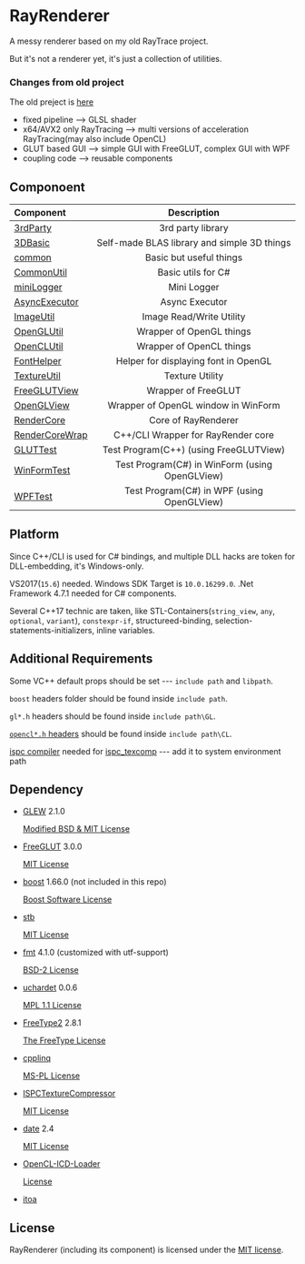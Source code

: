 # RayRenderer

A messy renderer based on my old RayTrace project.

But it's not a renderer yet, it's just a collection of utilities.

### Changes from old project

The old preject is [here](https://github.com/XZiar/RayTrace)

* fixed pipeline --> GLSL shader
* x64/AVX2 only RayTracing --> multi versions of acceleration RayTracing(may also include OpenCL)
* GLUT based GUI --> simple GUI with FreeGLUT, complex GUI with WPF
* coupling code --> reusable components

## Componoent

| Component | Description |
|:-------|:-------:|
| [3rdParty](./3rdParty) | 3rd party library |
| [3DBasic](./3DBasic) | Self-made BLAS library and simple 3D things |
| [common](./common) | Basic but useful things |
| [CommonUtil](./CommonUtil) | Basic utils for C# |
| [miniLogger](./common/miniLogger) | Mini Logger |
| [AsyncExecutor](./common/AsyncExecutor) | Async Executor |
| [ImageUtil](./ImageUtil) | Image Read/Write Utility |
| [OpenGLUtil](./OpenGLUtil) | Wrapper of OpenGL things |
| [OpenCLUtil](./OpenCLUtil) | Wrapper of OpenCL things |
| [FontHelper](./FontHelper) | Helper for displaying font in OpenGL |
| [TextureUtil](./TextureUtil) | Texture Utility |
| [FreeGLUTView](./FreeGLUTView) | Wrapper of FreeGLUT |
| [OpenGLView](./OpenGLView) | Wrapper of OpenGL window in WinForm |
| [RenderCore](./RenderCore) | Core of RayRenderer |
| [RenderCoreWrap](./RenderCoreWrap) | C++/CLI Wrapper for RayRender core |
| [GLUTTest](./GLUTTest) | Test Program(C++) (using FreeGLUTView) |
| [WinFormTest](./WinFormTest) | Test Program(C#) in WinForm (using OpenGLView) |
| [WPFTest](./WPFTest) | Test Program(C#) in WPF (using OpenGLView) |

## Platform

Since C++/CLI is used for C# bindings, and multiple DLL hacks are token for DLL-embedding, it's Windows-only.

VS2017(`15.6`) needed. Windows SDK Target is `10.0.16299.0`. .Net Framework 4.7.1 needed for C# components.

Several C++17 technic are taken, like STL-Containers(`string_view`, `any`, `optional`, `variant`), `constexpr-if`, structureed-binding, selection-statements-initializers, inline variables.

## Additional Requirements

Some VC++ default props should be set --- `include path` and `libpath`.

`boost` headers folder should be found inside `include path`.

`gl*.h` headers should be found inside `include path\GL`.

[`opencl*.h` headers](https://github.com/KhronosGroup/OpenCL-Headers) should be found inside `include path\CL`.

[ispc compiler](https://ispc.github.io/downloads.html) needed for [ispc_texcomp](./3rdParty/ispc_texcomp) --- add it to system environment path

## Dependency

* [GLEW](http://glew.sourceforge.net/)  2.1.0

  [Modified BSD & MIT License](./3rdParty/glew/license.txt)

* [FreeGLUT](http://freeglut.sourceforge.net)  3.0.0

  [MIT License](./3rdParty/freeglut/license.txt)

* [boost](http://www.boost.org/)  1.66.0 (not included in this repo)

  [Boost Software License](./License/boost.txt)

* [stb](https://github.com/nothings/stb)

  [MIT License](./3rdParty/stblib/license.txt)

* [fmt](http://fmtlib.net) 4.1.0 (customized with utf-support)

  [BSD-2 License](./3rdParty/fmt/license.rst)

* [uchardet](https://www.freedesktop.org/wiki/Software/uchardet/) 0.0.6

  [MPL 1.1 License](./3rdParty/uchardetlib/license.txt)

* [FreeType2](https://www.freetype.org/) 2.8.1

  [The FreeType License](./3rdParty/freetype2/license.txt)

* [cpplinq](http://cpplinq.codeplex.com/)

  [MS-PL License](./3rdParty/cpplinq.html)

* [ISPCTextureCompressor](https://github.com/GameTechDev/ISPCTextureCompressor)
  
  [MIT License](./3rdParty/ispc_texcomp/license.txt)

* [date](https://howardhinnant.github.io/date/date.html) 2.4

  [MIT License](./3rdParty/date/LICENSE.txt)

* [OpenCL-ICD-Loader](https://github.com/KhronosGroup/OpenCL-ICD-Loader)

  [License](./3rdParty/OpenCL_ICD_Loader/LICENSE.txt)

* [itoa](https://github.com/miloyip/itoa-benchmark)

## License

RayRenderer (including its component) is licensed under the [MIT license](License.txt).
